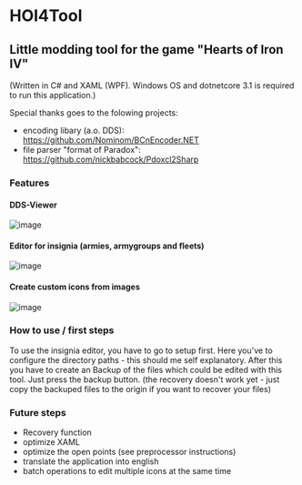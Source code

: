 # HOI4Tool
## Little modding tool for the game "Hearts of Iron IV"
(Written in C# and XAML (WPF). Windows OS and dotnetcore 3.1 is required to run this application.)

Special thanks goes to the folowing projects:
- encoding libary (a.o. DDS): https://github.com/Nominom/BCnEncoder.NET
- file parser "format of Paradox":  https://github.com/nickbabcock/Pdoxcl2Sharp

### Features
#### DDS-Viewer
![image](https://user-images.githubusercontent.com/94912164/143608228-f0da8c1f-5119-4c1f-b06f-c7e15ea381b3.png)

#### Editor for insignia (armies, armygroups and fleets)
![image](https://user-images.githubusercontent.com/94912164/147831839-9bbbdfc4-6536-47f8-9598-6bca2724ff55.png)

#### Create custom icons from images
![image](https://user-images.githubusercontent.com/94912164/169599934-d071fce7-6e65-41a8-ba08-f3c8d87dedd1.png)

### How to use / first steps
To use the insignia editor, you have to go to setup first. Here you've to configure the directory paths - this should me self explanatory. After this you have to create an Backup of the files which could be edited with this tool. Just press the backup button. (the recovery doesn't work yet - just copy the backuped files to the origin if you want to recover your files)

### Future steps

- Recovery function
- optimize XAML
- optimize the open points (see preprocessor instructions)
- translate the application into english
- batch operations to edit multiple icons at the same time
